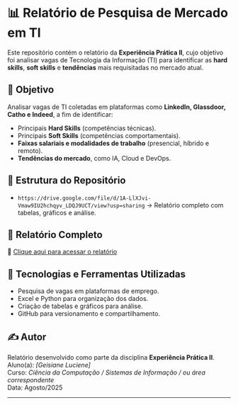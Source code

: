 # 📊 Relatório de Pesquisa de Mercado em TI

Este repositório contém o relatório da **Experiência Prática II**, cujo objetivo foi analisar vagas de Tecnologia da Informação (TI) para identificar as **hard skills**, **soft skills** e **tendências** mais requisitadas no mercado atual.

## 📌 Objetivo
Analisar vagas de TI coletadas em plataformas como **LinkedIn, Glassdoor, Catho e Indeed**, a fim de identificar:
- Principais **Hard Skills** (competências técnicas).
- Principais **Soft Skills** (competências comportamentais).
- **Faixas salariais e modalidades de trabalho** (presencial, híbrido e remoto).
- **Tendências do mercado**, como IA, Cloud e DevOps.

## 📂 Estrutura do Repositório
- `https://drive.google.com/file/d/1A-LlXJvi-Vmaw9IU2hchqyv_LDQJ9UCT/view?usp=sharing` → Relatório completo com tabelas, gráficos e análise.

## 🔗 Relatório Completo
📄 [Clique aqui para acessar o relatório](./https://drive.google.com/file/d/1A-LlXJvi-Vmaw9IU2hchqyv_LDQJ9UCT/view?usp=sharing)

## 🚀 Tecnologias e Ferramentas Utilizadas
- Pesquisa de vagas em plataformas de emprego.
- Excel e Python para organização dos dados.
- Criação de tabelas e gráficos para análise.
- GitHub para versionamento e compartilhamento.

## ✍️ Autor
Relatório desenvolvido como parte da disciplina **Experiência Prática II**.  
Aluno(a): *[Geisiane Luciene]*  
Curso: *Ciência da Computação / Sistemas de Informação / ou área correspondente*  
Data: Agosto/2025  

---
